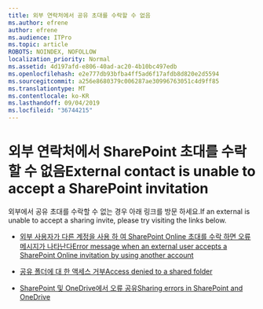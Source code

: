 ```yaml
---
title: 외부 연락처에서 공유 초대를 수락할 수 없음
ms.author: efrene
author: efrene
ms.audience: ITPro
ms.topic: article
ROBOTS: NOINDEX, NOFOLLOW
localization_priority: Normal
ms.assetid: 4d197afd-e806-40ad-ac20-4b10bc497edb
ms.openlocfilehash: e2e777db93bfba4ff5ad6f17afdb8d820e2d5594
ms.sourcegitcommit: a256e8680379c006287ae30996763051c4d9ff85
ms.translationtype: MT
ms.contentlocale: ko-KR
ms.lasthandoff: 09/04/2019
ms.locfileid: "36744215"
---
```

# <a name="external-contact-is-unable-to-accept-a-sharepoint-invitation"></a><span data-ttu-id="e9b03-102">외부 연락처에서 SharePoint 초대를 수락할 수 없음</span><span class="sxs-lookup"><span data-stu-id="e9b03-102">External contact is unable to accept a SharePoint invitation</span></span>

<span data-ttu-id="e9b03-103">외부에서 공유 초대를 수락할 수 없는 경우 아래 링크를 방문 하세요.</span><span class="sxs-lookup"><span data-stu-id="e9b03-103">If an external is unable to accept a sharing invite, please try visiting the links below.</span></span>

- [<span data-ttu-id="e9b03-104">외부 사용자가 다른 계정을 사용 하 여 SharePoint Online 초대를 수락 하면 오류 메시지가 나타난다</span><span class="sxs-lookup"><span data-stu-id="e9b03-104">Error message when an external user accepts a SharePoint Online invitation by using another account</span></span>](https://docs.microsoft.com/sharepoint/support/sharing-and-permissions/error-when-external-user-accepts-an-invitation-by-using-another-account)

- [<span data-ttu-id="e9b03-105">공유 폴더에 대 한 액세스 거부</span><span class="sxs-lookup"><span data-stu-id="e9b03-105">Access denied to a shared folder</span></span>](https://docs.microsoft.com/sharepoint/support/sharing-and-permissions/cannot-access-shared-folder)

- [<span data-ttu-id="e9b03-106">SharePoint 및 OneDrive에서 오류 공유</span><span class="sxs-lookup"><span data-stu-id="e9b03-106">Sharing errors in SharePoint and OneDrive</span></span>](https://docs.microsoft.com/sharepoint/sharepoint-onedrive-error-message)

